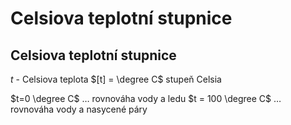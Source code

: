 # Celsiova teplotní stupnice
## Celsiova teplotní stupnice
$t$ - Celsiova teplota
$[t] = \degree C$ stupeň Celsia

$t=0 \degree C$ … rovnováha vody a ledu
$t = 100 \degree C$ … rovnováha vody a nasycené páry